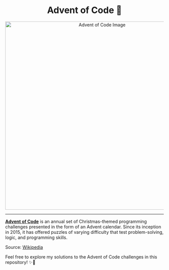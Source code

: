 <h1 align="center">Advent of Code 🌟</h1>

<p align="center">
  <img src="https://files.realpython.com/media/Python-Puzzles-with-Advent-of-Code_Watermarked.b6877d55d680.jpg" 
       alt="Advent of Code Image" width="600">
</p>

<hr>

<p>
  <strong><a href="https://adventofcode.com/">Advent of Code</a></strong> is an annual set of Christmas-themed programming challenges presented in the form of an Advent calendar. Since its inception in 2015, it has offered puzzles of varying difficulty that test problem-solving, logic, and programming skills.
</p>

<p>
  Source: <a href="https://en.wikipedia.org/wiki/Advent_of_Code" target="_blank">Wikipedia</a>
</p>

<p>Feel free to explore my solutions to the Advent of Code challenges in this repository! ✨🎉</p>